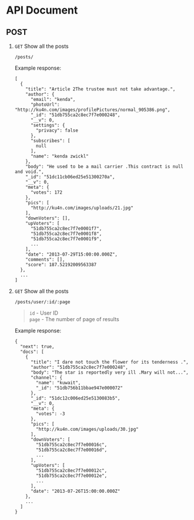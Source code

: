 # API Document

POST
----

1.	`GET` Show all the posts
		
		/posts/

	Example response:

		[
		  {
		    "title": "Article 2The trustee must not take advantage.",
		    "author": {
		      "email": "kenda",
		      "photoUrl": "http://ku4n.com/images/profilePictures/normal_905386.png",
		      "_id": "51db755ca2c8ec7f7e000248",
		      "__v": 0,
		      "settings": {
		        "privacy": false
		      },
		      "subscribes": [
		        null
		      ],
		      "name": "kenda zwickl"
		    },
		    "body": "He used to be a mail carrier .This contract is null and void.",
		    "_id": "51dc11cb06ed25e51300270a",
		    "__v": 0,
		    "meta": {
		      "votes": 172
		    },
		    "pics": [
		      "http://ku4n.com/images/uploads/21.jpg"
		    ],
		    "downVoters": [],
		    "upVoters": [
		      "51db755ca2c8ec7f7e0001f7",
		      "51db755ca2c8ec7f7e0001f8",
		      "51db755ca2c8ec7f7e0001f9",
		      ...
		    ],
		    "date": "2013-07-29T15:00:00.000Z",
		    "comments": [],
		    "score": 187.52192009563387
		  },
		  ...
		]

2.	`GET` Show all the posts

		/posts/user/:id/:page

	> `id` - User ID <br>
	> `page` - The number of page of results


	Example response:

		{
		  "next": true,
		  "docs": [
		    {
		      "title": "I dare not touch the flower for its tenderness .",
		      "author": "51db755ca2c8ec7f7e000248",
		      "body": "The star is reportedly very ill .Mary will not...",
		      "channel": {
		        "name": "kuwait",
		        "_id": "51db756b11bbae947e000072"
		      },
		      "_id": "51dc12c006ed25e5130083b5",
		      "__v": 0,
		      "meta": {
		        "votes": -3
		      },
		      "pics": [
		        "http://ku4n.com/images/uploads/30.jpg"
		      ],
		      "downVoters": [
		        "51db755ca2c8ec7f7e00016c",
		        "51db755ca2c8ec7f7e00016d",
		        ...
		      ],
		      "upVoters": [
		        "51db755ca2c8ec7f7e00012c",
		        "51db755ca2c8ec7f7e00012e",
		        ...
		      ],
		      "date": "2013-07-26T15:00:00.000Z"
		    },
		    ...
		  ]
		}